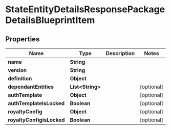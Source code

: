 

# StateEntityDetailsResponsePackageDetailsBlueprintItem


## Properties

| Name | Type | Description | Notes |
|------------ | ------------- | ------------- | -------------|
|**name** | **String** |  |  |
|**version** | **String** |  |  |
|**definition** | **Object** |  |  |
|**dependantEntities** | **List&lt;String&gt;** |  |  [optional] |
|**authTemplate** | **Object** |  |  [optional] |
|**authTemplateIsLocked** | **Boolean** |  |  [optional] |
|**royaltyConfig** | **Object** |  |  [optional] |
|**royaltyConfigIsLocked** | **Boolean** |  |  [optional] |



